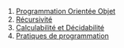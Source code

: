 1. [Programmation Orientée Objet](../2.1_Programmation_Orientée_Objet/cours/)
2. [Récursivité](../2.2_Récursivité/cours/)
3. [Calculabilité et Décidabilité](../2.3_Calculabilité_Décidabilité/cours/)
4. [Pratiques de programmation](../2.4_Pratiques_de_programmation/cours)